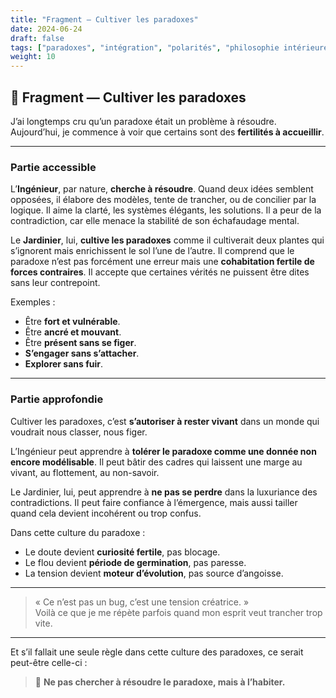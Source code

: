 ```yaml
---
title: "Fragment — Cultiver les paradoxes"
date: 2024-06-24
draft: false
tags: ["paradoxes", "intégration", "polarités", "philosophie intérieure"]
weight: 10
---
```


## 🌿 Fragment — Cultiver les paradoxes

J’ai longtemps cru qu’un paradoxe était un problème à résoudre.  
Aujourd’hui, je commence à voir que certains sont des **fertilités à accueillir**.

---

### Partie accessible

L’**Ingénieur**, par nature, **cherche à résoudre**. Quand deux idées semblent opposées, il élabore des modèles, tente de trancher, ou de concilier par la logique. Il aime la clarté, les systèmes élégants, les solutions. Il a peur de la contradiction, car elle menace la stabilité de son échafaudage mental.

Le **Jardinier**, lui, **cultive les paradoxes** comme il cultiverait deux plantes qui s’ignorent mais enrichissent le sol l’une de l’autre. Il comprend que le paradoxe n’est pas forcément une erreur mais une **cohabitation fertile de forces contraires**. Il accepte que certaines vérités ne puissent être dites sans leur contrepoint.

Exemples :

- Être **fort et vulnérable**.  
- Être **ancré et mouvant**.  
- Être **présent sans se figer**.  
- **S’engager sans s’attacher**.  
- **Explorer sans fuir**.

---

### Partie approfondie

Cultiver les paradoxes, c’est **s’autoriser à rester vivant** dans un monde qui voudrait nous classer, nous figer.

L’Ingénieur peut apprendre à **tolérer le paradoxe comme une donnée non encore modélisable**. Il peut bâtir des cadres qui laissent une marge au vivant, au flottement, au non-savoir.

Le Jardinier, lui, peut apprendre à **ne pas se perdre** dans la luxuriance des contradictions. Il peut faire confiance à l’émergence, mais aussi tailler quand cela devient incohérent ou trop confus.

Dans cette culture du paradoxe :

- Le doute devient **curiosité fertile**, pas blocage.
- Le flou devient **période de germination**, pas paresse.
- La tension devient **moteur d’évolution**, pas source d’angoisse.

---

> « Ce n’est pas un bug, c’est une tension créatrice. »  
> Voilà ce que je me répète parfois quand mon esprit veut trancher trop vite.

---

Et s’il fallait une seule règle dans cette culture des paradoxes, ce serait peut-être celle-ci :

> 🌱 **Ne pas chercher à résoudre le paradoxe, mais à l’habiter.**
